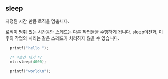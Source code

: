 sleep
----

지정된 시간 만큼 로직을 멈춥니다.

로직이 멈춰 있는 시간동안 스레드는 다른 작업들을 수행하게 됩니다.
sleep이전과, 이후의 작업의 처리는 같은 스레드가 처리하지 않을 수 있습니다.

```C++
  printf("hello ");
  
  /* 4초간 대기 */
  mt::sleep(4000);
  
  printf("world\n");
```
